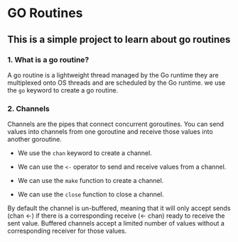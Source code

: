 # GO Routines

## This is a simple project to learn about go routines

### 1. What is a go routine?

A go routine is a lightweight thread managed by the Go runtime they are multiplexed onto OS threads and are scheduled by the Go runtime. we use the ```go``` keyword to create a go routine.

### 2. Channels

Channels are the pipes that connect concurrent goroutines. You can send values into channels from one goroutine and receive those values into another goroutine.

- We use the ```chan``` keyword to create a channel.

- We can use the ```<-``` operator to send and receive values from a channel.

- We can use the ```make``` function to create a channel.

- We can use the ```close``` function to close a channel.

By default the channel is un-buffered, meaning that it will only accept sends (chan <-) if there is a corresponding receive (<- chan) ready to receive the sent value. Buffered channels accept a limited number of values without a corresponding receiver for those values.
